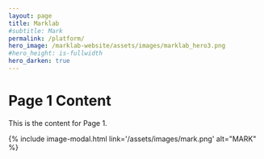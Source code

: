 ```yaml
---
layout: page
title: Marklab
#subtitle: Mark
permalink: /platform/
hero_image: /marklab-website/assets/images/marklab_hero3.png
#hero_height: is-fullwidth
hero_darken: true
---
```


# Page 1 Content
This is the content for Page 1.

{% include image-modal.html link='/assets/images/mark.png' alt="MARK" %}
